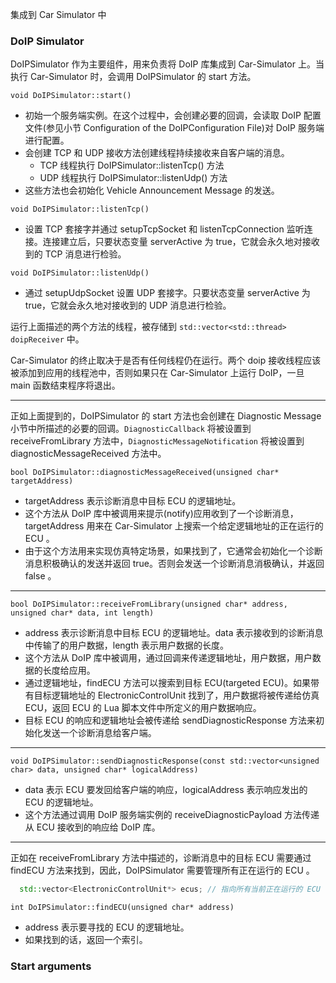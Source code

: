 
集成到 Car Simulator 中

### DoIP Simulator

DoIPSimulator 作为主要组件，用来负责将 DoIP 库集成到 Car-Simulator 上。当执行 Car-Simulator 时，会调用 DoIPSimulator 的 start 方法。

`void DoIPSimulator::start()`
- 初始一个服务端实例。在这个过程中，会创建必要的回调，会读取 DoIP 配置文件(参见小节 Configuration of the DoIPConfiguration File)对 DoIP 服务端进行配置。
- 会创建 TCP 和 UDP 接收方法创建线程持续接收来自客户端的消息。
  - TCP 线程执行 DoIPSimulator::listenTcp() 方法
  - UDP 线程执行 DoIPSimulator::listenUdp() 方法
- 这些方法也会初始化 Vehicle Announcement Message 的发送。

`void DoIPSimulator::listenTcp()`
- 设置 TCP 套接字并通过 setupTcpSocket 和 listenTcpConnection 监听连接。连接建立后，只要状态变量 serverActive 为 true，它就会永久地对接收到的 TCP 消息进行检验。

`void DoIPSimulator::listenUdp()`
- 通过 setupUdpSocket 设置 UDP 套接字。只要状态变量 serverActive 为 true，它就会永久地对接收到的 UDP 消息进行检验。

运行上面描述的两个方法的线程，被存储到 `std::vector<std::thread> doipReceiver` 中。

Car-Simulator 的终止取决于是否有任何线程仍在运行。两个 doip 接收线程应该被添加到应用的线程池中，否则如果只在 Car-Simulator 上运行 DoIP，一旦 main 函数结束程序将退出。

----

正如上面提到的，DoIPSimulator 的 start 方法也会创建在 Diagnostic Message 小节中所描述的必要的回调。`DiagnosticCallback` 将被设置到 receiveFromLibrary 方法中，`DiagnosticMessageNotification` 将被设置到 diagnosticMessageReceived 方法中。

`bool DoIPSimulator::diagnosticMessageReceived(unsigned char* targetAddress)`
- targetAddress 表示诊断消息中目标 ECU 的逻辑地址。
- 这个方法从 DoIP 库中被调用来提示(notify)应用收到了一个诊断消息，targetAddress 用来在 Car-Simulator 上搜索一个给定逻辑地址的正在运行的 ECU 。
- 由于这个方法用来实现仿真特定场景，如果找到了，它通常会初始化一个诊断消息积极确认的发送并返回 true。否则会发送一个诊断消息消极确认，并返回 false 。

----

`bool DoIPSimulator::receiveFromLibrary(unsigned char* address, unsigned char* data, int length)`
- address 表示诊断消息中目标 ECU 的逻辑地址。data 表示接收到的诊断消息中传输了的用户数据，length 表示用户数据的长度。
- 这个方法从 DoIP 库中被调用，通过回调来传递逻辑地址，用户数据，用户数据的长度给应用。
- 通过逻辑地址，findECU 方法可以搜索到目标 ECU(targeted ECU)。如果带有目标逻辑地址的 ElectronicControlUnit 找到了，用户数据将被传递给仿真 ECU，返回 ECU 的 Lua 脚本文件中所定义的用户数据响应。
- 目标 ECU 的响应和逻辑地址会被传递给 sendDiagnosticResponse 方法来初始化发送一个诊断消息给客户端。

----

`void DoIPSimulator::sendDiagnosticResponse(const std::vector<unsigned char> data, unsigned char* logicalAddress)`
- data 表示 ECU 要发回给客户端的响应，logicalAddress 表示响应发出的 ECU 的逻辑地址。
- 这个方法通过调用 DoIP 服务端实例的 receiveDiagnosticPayload 方法传递从 ECU 接收到的响应给 DoIP 库。

----

正如在 receiveFromLibrary 方法中描述的，诊断消息中的目标 ECU 需要通过 findECU 方法来找到，因此，DoIPSimulator 需要管理所有正在运行的 ECU 。

```c++
  std::vector<ElectronicControlUnit*> ecus; // 指向所有当前正在运行的 ECU
```

`int DoIPSimulator::findECU(unsigned char* address)`
- address 表示要寻找的 ECU 的逻辑地址。
- 如果找到的话，返回一个索引。

### Start arguments

